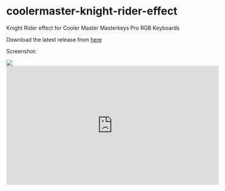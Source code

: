 # coolermaster-knight-rider-effect
Knight Rider effect for Cooler Master Masterkeys Pro RGB Keyboards

Download the latest release from <a href="https://github.com/ealkanat/coolermaster-knight-rider-effect/releases">here</a>

Screenshot:

<img src="https://github.com/ealkanat/coolermaster-knight-rider-effect/releases/download/V1.0.0/cooler-master-knight-rider-effect-app.jpg" />

<iframe width="560" height="315" src="https://www.youtube.com/embed/9AkpISbfezo?rel=0" frameborder="0" allowfullscreen></iframe>
